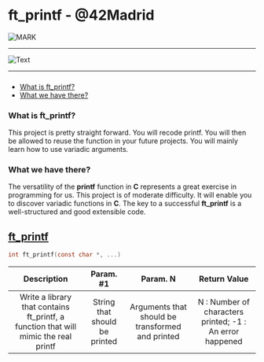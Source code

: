 # ft_printf - @42Madrid
![MARK](https://bitbucket.org/estina/42madrid-ft_printf/raw/77a469ea20ad85d49144aa9add3fe175029c919d/mark.png)

------------

![Text](https://bitbucket.org/estina/42madrid-ft_printf/raw/77a469ea20ad85d49144aa9add3fe175029c919d/details.png)

------------

### 
* [What is ft_printf?](#what-is-ft_printf)
* [What we have there?](#what-we-have-there)

### What is ft_printf?

This project is pretty straight forward. You will recode printf. You will then be allowed to reuse the function in your future projects. You will mainly learn how to use variadic arguments.

### What we have there?

The versatility of the **printf** function in **C** represents a great exercise in programming for us. This project is of moderate difficulty. It will enable you to discover variadic functions in **C**.
The key to a successful **ft_printf** is a well-structured and good extensible code.

## [ft_printf](ft_printf/ft_printf.c)

```C
int ft_printf(const char *, ...)
```

Description | Param. #1 | Param. N | Return Value
:-----------: | :-----------: | :-----------: | :-----------:
Write a library that contains ft_printf, a function that will mimic the real printf | String that should be printed | Arguments that should be transformed and printed | N : Number of characters printed; -1 : An error happened

[1]: https://www.42madrid.com/